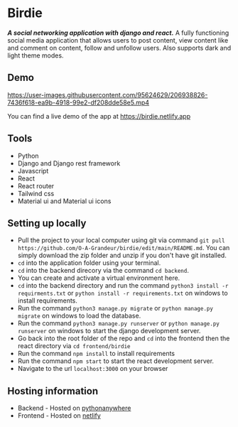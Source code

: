 # Birdie

**_A social networking application with django and react._**
A fully functioning social media application that allows users to post content, view content like and comment on content, follow and unfollow users. Also supports dark and light theme modes.

## Demo


https://user-images.githubusercontent.com/95624629/206938826-7436f618-ea9b-4918-99e2-df208dde58e5.mp4


<div>You can find a live demo of the app at <a href="https://birdie.netlify.app">https://birdie.netlify.app</a></div>

## Tools 
- Python
- Django and Django rest framework
- Javascript
- React
- React router
- Tailwind css
- Material ui and Material ui icons

## Setting up locally
- Pull the project to your local computer using git via command `git pull https://github.com/O-A-Grandeur/birdie/edit/main/README.md`. You can simply download the zip folder and unzip if you don't have git installed.
- `cd` into the application folder using your terminal.
-  `cd` into the backend direcory via the command `cd backend`.
- You can create and activate a virtual environment here.
- `cd` into the backend directory and run the command `python3 install -r requirments.txt` or `python install -r requirements.txt` on windows to install requirements. 
- Run the command `python3 manage.py migrate` or `python manage.py migrate` on windows to load the database. 
- Run the command `python3 manage.py runserver` or `python manage.py runserver` on windows to start the django development server. 
- Go back into the root folder of the repo and  `cd` into the frontend then the react directory via `cd frontend/birdie`
- Run the command `npm install` to install requirements
- Run the command `npm start` to start the react development server. 
- Navigate to the url `localhost:3000` on your browser

## Hosting information
- Backend - Hosted on <a href="https://www.pythonanywhere.com/">pythonanywhere</a>
- Frontend - Hosted on <a href="https://www.netlify.com/">netlify</a>
